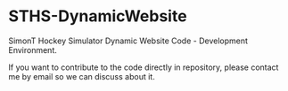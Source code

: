 # STHS-DynamicWebsite
SimonT Hockey Simulator Dynamic Website Code - Development Environment.

If you want to contribute to the code directly in repository, please contact me by email so we can discuss about it.
